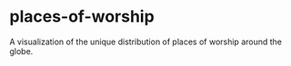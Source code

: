 places-of-worship
=================

A visualization of the unique distribution of places of worship around the globe.